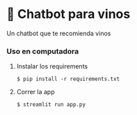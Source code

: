 # 💬 Chatbot para vinos

Un chatbot que te recomienda vinos

### Uso en computadora

1. Instalar los requirements

   ```
   $ pip install -r requirements.txt
   ```

2. Correr la  app

   ```
   $ streamlit run app.py
   ```
